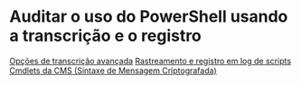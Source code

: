 # Auditar o uso do PowerShell usando a transcrição e o registro

[Opções de transcrição avançada](audit_transcript.md)
[Rastreamento e registro em log de scripts](audit_script.md)
[Cmdlets da CMS (Sintaxe de Mensagem Criptografada)](audit_cms.md)<!--HONumber=Mar16_HO2-->
